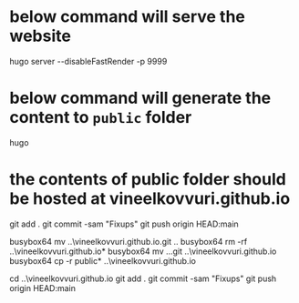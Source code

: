 # below command will serve the website
hugo server --disableFastRender -p 9999

# below command will generate the content to `public` folder
hugo

# the contents of public folder should be hosted at vineelkovvuri.github.io


git add .
git commit -sam "Fixups"
git push origin HEAD:main

busybox64 mv ..\vineelkovvuri.github.io\.git ..
busybox64 rm -rf ..\vineelkovvuri.github.io\*
busybox64 mv ..\.git ..\vineelkovvuri.github.io\
busybox64 cp -r public\* ..\vineelkovvuri.github.io

cd ..\vineelkovvuri.github.io
git add .
git commit -sam "Fixups"
git push origin HEAD:main


